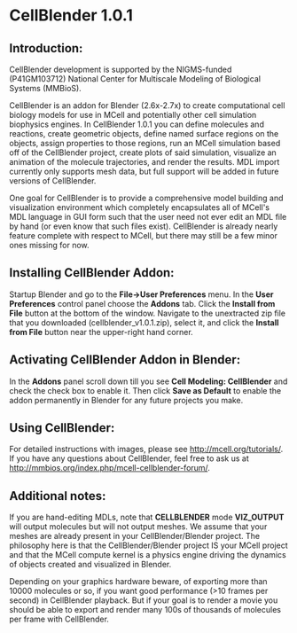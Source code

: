 CellBlender 1.0.1
===============================================================================

Introduction:
-------------------------------------------------------------------------------

CellBlender development is supported by the NIGMS-funded (P41GM103712) National
Center for Multiscale Modeling of Biological Systems (MMBioS).

CellBlender is an addon for Blender (2.6x-2.7x) to create computational cell
biology models for use in MCell and potentially other cell simulation
biophysics engines. In CellBlender 1.0.1 you can define molecules and
reactions, create geometric objects, define named surface regions on the
objects, assign properties to those regions, run an MCell simulation based off
of the CellBlender project, create plots of said simulation, visualize an
animation of the molecule trajectories, and render the results. MDL import
currently only supports mesh data, but full support will be added in future
versions of CellBlender.

One goal for CellBlender is to provide a comprehensive model building and
visualization environment which completely encapsulates all of MCell's MDL
language in GUI form such that the user need not ever edit an MDL file by hand
(or even know that such files exist). CellBlender is already nearly feature
complete with respect to MCell, but there may still be a few minor ones missing
for now.

Installing CellBlender Addon:
-------------------------------------------------------------------------------

Startup Blender and go to the **File->User Preferences** menu. In the **User
Preferences** control panel choose the **Addons** tab. Click the **Install from
File** button at the bottom of the window. Navigate to the unextracted zip file
that you downloaded (cellblender_v1.0.1.zip), select it, and click the
**Install from File** button near the upper-right hand corner.

Activating CellBlender Addon in Blender:
-------------------------------------------------------------------------------

In the **Addons** panel scroll down till you see **Cell Modeling: CellBlender**
and check the check box to enable it. Then click **Save as Default** to enable
the addon permanently in Blender for any future projects you make.

Using CellBlender:
-------------------------------------------------------------------------------

For detailed instructions with images, please see http://mcell.org/tutorials/.
If you have any questions about CellBlender, feel free to ask us at
http://mmbios.org/index.php/mcell-cellblender-forum/.

Additional notes:
-------------------------------------------------------------------------------

If you are hand-editing MDLs, note that **CELLBLENDER** mode **VIZ_OUTPUT**
will output molecules but will not output meshes. We assume that your meshes
are already present in your CellBlender/Blender project. The philosophy here is
that the CellBlender/Blender project IS your MCell project and that the MCell
compute kernel is a physics engine driving the dynamics of objects created and
visualized in Blender.

Depending on your graphics hardware beware, of exporting more than 10000
molecules or so, if you want good performance (>10 frames per second) in
CellBlender playback. But if your goal is to render a movie you should be able
to export and render many 100s of thousands of molecules per frame with
CellBlender. 
